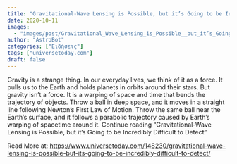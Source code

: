 ```yaml
---
title: "Gravitational-Wave Lensing is Possible, but it’s Going to be Incredibly Difficult to Detect"
date: 2020-10-11
images:
  - "images/post/Gravitational_Wave_Lensing_is_Possible__but_it’s_Going_to_be_Incredibly_Difficult_to_Detect.jpg"
author: "AstroBot"
categories: ["Ειδήσεις"]
tags: ["universetoday.com"]
draft: false
---
```


 Gravity is a strange thing. In our everyday lives, we think of it as a force. It pulls us to the Earth and holds planets in orbits around their stars. But gravity isn’t a force. It is a warping of space and time that bends the trajectory of objects. Throw a ball in deep space, and it moves in a straight line following Newton’s First Law of Motion. Throw the same ball near the Earth’s surface, and it follows a parabolic trajectory caused by Earth’s warping of spacetime around it. Continue reading “Gravitational-Wave Lensing is Possible, but it’s Going to be Incredibly Difficult to Detect” 

Read More at: https://www.universetoday.com/148230/gravitational-wave-lensing-is-possible-but-its-going-to-be-incredibly-difficult-to-detect/
